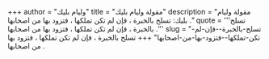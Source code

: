 +++
author = "وليام بليك"
title = "مقولة وليام بليك"
description = "مقولة وليام بليك: تسلح بالخبرة ، فإن لم تكن تملكها ، فتزود بها من اصحابها ."
quote = '''تسلح بالخبرة ، فإن لم تكن تملكها ، فتزود بها من اصحابها .'''
slug = "تسلح-بالخبرة--فإن-لم-تكن-تملكها--فتزود-بها-من-اصحابها"
+++
تسلح بالخبرة ، فإن لم تكن تملكها ، فتزود بها من اصحابها .
